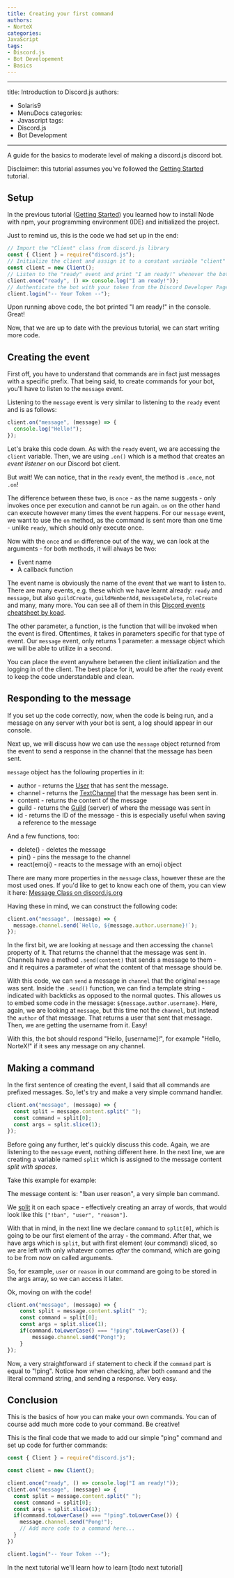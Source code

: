 ```yaml
---
title: Creating your first command
authors:
- NorteX
categories:
JavaScript
tags:
- Discord.js
- Bot Developement
- Basics
---
```


---
title: Introduction to Discord.js
authors:
- Solaris9
- MenuDocs
categories:
- Javascript
tags:
- Discord.js
- Bot Development
---
A guide for the basics to moderate level of making a discord.js discord bot.
<!-- more -->

Disclaimer: this tutorial assumes you've followed the [Getting Started](gettingStarted.md) tutorial.

## Setup
In the previous tutorial ([Getting Started](gettingStarted.md)) you learned how to install Node with npm, your programming environment (IDE) and initialized the project.

Just to remind us, this is the code we had set up in the end:
```javascript
// Import the "Client" class from discord.js library
const { Client } = require("discord.js");
// Initialize the client and assign it to a constant variable "client"
const client = new Client();
// Listen to the "ready" event and print "I am ready!" whenever the bot is ready.
client.once("ready", () => console.log("I am ready!"));
// Authenticate the bot with your token from the Discord Developer Page
client.login("-- Your Token --");
```
Upon running above code, the bot printed "I am ready!" in the console. Great!

Now, that we are up to date with the previous tutorial, we can start writing more code.

## Creating the event
First off, you have to understand that commands are in fact just messages with a specific prefix.
That being said, to create commands for your bot, you'll have to listen to the `message` event.

Listening to the `message` event is very similar to listening to the `ready` event and is as follows:
```javascript
client.on("message", (message) => {
  console.log("Hello!");
});
```
Let's brake this code down. As with the `ready` event, we are accessing the `client` variable. Then, we are using `.on()` which is a method that creates an _event listener_ on our Discord bot client.

But wait! We can notice, that in the `ready` event, the method is `.once`, not `.on`!

The difference between these two, is `once` - as the name suggests - only invokes once per execution and cannot be run again. `on` on the other hand can execute however many times the event happens. For our `message` event, we want to use the `on` method, as the command is sent more than one time - unlike `ready`, which should only execute once.

Now with the `once` and `on` difference out of the way, we can look at the arguments - for both methods, it will always be two:
- Event name
- A callback function

The event name is obviously the name of the event that we want to listen to. There are many events, e.g. these which we have learnt already: `ready` and `message`, but also `guildCreate`, `guildMemberAdd`, `messageDelete`, `roleCreate` and many, many more. You can see all of them in this [Discord events cheatsheet by koad](https://gist.github.com/koad/316b265a91d933fd1b62dddfcc3ff584).

The other parameter, a function, is the function that will be invoked when the event is fired. Oftentimes, it takes in parameters specific for that type of event. Our `message` event, only returns 1 parameter: a message object which we will be able to utilize in a second.

You can place the event anywhere between the client initialization and the logging in of the client. The best place for it, would be after the `ready` event to keep the code understandable and clean.

## Responding to the message
If you set up the code correctly, now, when the code is being run, and a message on any server with your bot is sent, a log should appear in our console.

Next up, we will discuss how we can use the `message` object returned from the event to send a response in the channel that the message has been sent.

`message` object has the following properties in it:
- author - returns the [User](https://discord.js.org/#/docs/main/stable/class/User) that has sent the message.
- channel - returns the [TextChannel](https://discord.js.org/#/docs/main/stable/class/TextChannel) that the message has been sent in.
- content - returns the content of the message
- guild - returns the [Guild](https://discord.js.org/#/docs/main/stable/class/Guild) (server) of where the message was sent in
- id - returns the ID of the message - this is especially useful when saving a reference to the message

And a few functions, too:
- delete() - deletes the message
- pin() - pins the message to the channel
- react(emoji) - reacts to the message with an emoji object

There are many more properties in the `message` class, however these are the most used ones. If you'd like to get to know each one of them, you can view it here: [Message Class on discord.js.org](https://discord.js.org/#/docs/main/stable/class/Message)

Having these in mind, we can construct the following code:
```javascript
client.on("message", (message) => {
  message.channel.send(`Hello, ${message.author.username}!`);
});
```

In the first bit, we are looking at `message` and then accessing the `channel` property of it. That returns the channel that the message was sent in. Channels have a method `.send(content)` that sends a message to them - and it requires a parameter of what the content of that message should be.

With this code, we can `send` a message in `channel` that the original `message` was sent. Inside the `.send()` function, we can find a template string - indicated with backticks as opposed to the normal quotes. This allowes us to embed some code in the message: `${message.author.username}`. Here, again, we are looking at `message`, but this time not the `channel`, but instead the `author` of that message. That returns a user that sent that message. Then, we are getting the username from it. Easy!

With this, the bot should respond "Hello, [username]!", for example "Hello, NorteX!" if it sees any message on any channel.

## Making a command
In the first sentence of creating the event, I said that all commands are prefixed messages. So, let's try and make a very simple command handler.
```javascript
client.on("message", (message) => {
  const split = message.content.split(" ");
  const command = split[0];
  const args = split.slice(1);
});
```

Before going any further, let's quickly discuss this code. Again, we are listening to the `message` event, nothing different here. In the next line, we are creating a variable named `split` which is assigned to the message content *split with spaces*.

Take this example for example:

The message content is: "!ban user reason", a very simple ban command.

We [split](https://developer.mozilla.org/en-US/docs/Web/JavaScript/Reference/Global_Objects/String/split) it on each space - effectively creating an array of words, that would look like this `["!ban", "user", "reason"]`.

With that in mind, in the next line we declare `command` to `split[0]`, which is going to be our first element of the array - the command.
After that, we have args which is `split`, but with first element (our command) sliced, so we are left with only whatever comes _after_ the command, which are going to be from now on called arguments.

So, for example, `user` or `reason` in our command are going to be stored in the args array, so we can access it later.

Ok, moving on with the code!
```javascript
client.on("message", (message) => {
	const split = message.content.split(" ");
	const command = split[0];
	const args = split.slice(1);
	if(command.toLowerCase() === "!ping".toLowerCase()) {
		message.channel.send("Pong!");
	}
});
```

Now, a very straightforward `if` statement to check if the `command` part is equal to "!ping". Notice how when checking, after both `command` and the literal command string, and sending a response. Very easy.

## Conclusion

This is the basics of how you can make your own commands. You can of course add much more code to your command. Be creative!

This is the final code that we made to add our simple "ping" command and set up code for further commands:

```javascript
const { Client } = require("discord.js");

const client = new Client();

client.once("ready", () => console.log("I am ready!"));
client.on("message", (message) => {
  const split = message.content.split(" ");
  const command = split[0];
  const args = split.slice(1);
  if(command.toLowerCase() === "!ping".toLowerCase()) {
    message.channel.send("Pong!");
    // Add more code to a command here...
  }
})

client.login("-- Your Token --");
```

In the next tutorial we'll learn how to learn [todo next tutorial]
<!-- TODO : Add a link -->

